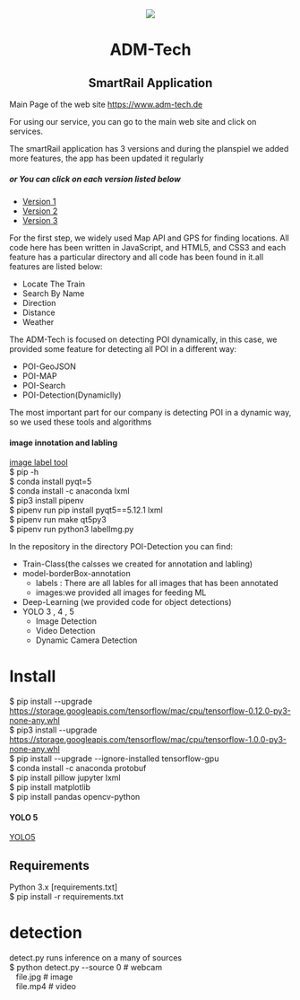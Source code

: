 <div align="center">
  <img src="https://www.adm-tech.de/images/logoadm.png">
</div>
<div align="center">
  <h1><strong>ADM-Tech</strong></h1>
  
  <h2>SmartRail Application</h2>
</div>

<div>
    Main Page of the web site <a href="https://www.adm-tech.de">https://www.adm-tech.de</a>
</div>
<div>
    
<p>For using our service, you can go to the main web site and click on services.</p>
<p>The smartRail application has 3 versions and during the planspiel we added more features,  the app has been updated it regularly</p>

<h5> or You can click on each version listed below</h5>
<ul>
    <li><a href="https://www.adm-tech.de/v1">Version 1</a></li>
    <li><a href="https://www.adm-tech.de/v2">Version 2</a></li>
    <li><a href="https://www.adm-tech.de/v3">Version 3</a></li>
</ul>
</div>
<div>
    <p>For the first step, we widely used Map API and GPS for finding locations. All code here has been written in JavaScript, and HTML5, and CSS3 and each feature has a particular directory and all code has been found in it.all features are listed below:</p>
    <ul>
    <li>Locate The Train</li>
    <li>Search By Name</li>
    <li>Direction</li>
    <li>Distance</li>
    <li>Weather</li>
</ul>
</div>
<div>
    <p>The ADM-Tech is focused on detecting POI dynamically, in this case, we provided some feature for detecting all POI in a different way:</p>
    <ul>
    <li>POI-GeoJSON</li>
    <li>POI-MAP</li>
    <li>POI-Search</li>
    <li>POI-Detection(Dynamiclly)</li>
    </ul>
</div>
<div>
    <p>The most important part for our company is detecting POI in a dynamic way, so we used these tools and algorithms</p>
    <h4>image innotation and labling</h4>
    <a href="https://github.com/tzutalin/labelImg">image label tool</a>
    <div>
    $ pip -h <br>
    $ conda install pyqt=5 <br>
    $ conda install -c anaconda lxml <br>
    $ pip3 install pipenv <br>
    $ pipenv run pip install pyqt5==5.12.1 lxml <br>
    $ pipenv run make qt5py3 <br>
    $ pipenv run python3 labelImg.py <br>
    </div>
    <p>In the repository in the directory POI-Detection you can find:</p>
    <ul>
    <li>Train-Class(the calsses we created for annotation and labling)</li>
    <li>model-borderBox-annotation
     <ul>
     <li>labels : There are all lables for all images that has been annotated</li>
     <li>images:we provided all images for feeding ML</li>
     </ul>
    </li>
    <li>Deep-Learning (we provided code for object detections)</li>
    <li>YOLO 3 , 4 , 5
    <ul>
     <li>Image Detection</li>
     <li>Video Detection</li>
     <li>Dynamic Camera Detection</li>
     </ul>
     </li>
    </ul>
</div>
<div>
    <h1>Install</h1>
  
$ pip install --upgrade https://storage.googleapis.com/tensorflow/mac/cpu/tensorflow-0.12.0-py3-none-any.whl <br>
$ pip3 install --upgrade https://storage.googleapis.com/tensorflow/mac/cpu/tensorflow-1.0.0-py3-none-any.whl <br>
$ pip install --upgrade --ignore-installed tensorflow-gpu <br>
$ conda install -c anaconda protobuf <br>
$ pip install pillow jupyter lxml <br>
$ pip install matplotlib <br>
$ pip install pandas opencv-python <br>
    
</div>

<div>
    
<h4>YOLO 5</h4>
<a href="https://github.com/ultralytics/yolov5">YOLO5</a>
<h2>Requirements</h2>

<p>Python 3.x  [requirements.txt] <br>
$ pip install -r requirements.txt
</p>

</div>

<div>
    
<h1>detection</h1>
<p>
detect.py runs inference on a many of sources <br>
$ python detect.py --source 0  # webcam <br>
               &nbsp;&nbsp;            file.jpg  # image <br>
               &nbsp;&nbsp;             file.mp4  # video 
</p>
                            

</div>

